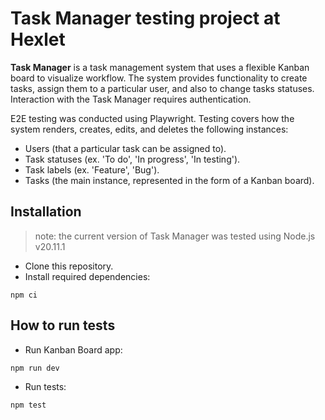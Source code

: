 # Task Manager testing project at Hexlet

**Task Manager** is a task management system that uses a flexible Kanban board to visualize workflow. The system provides functionality to create tasks, assign them to a particular user, and also to change tasks statuses. Interaction with the Task Manager requires authentication.

E2E testing was conducted using Playwright. Testing covers how the system renders, creates, edits, and deletes the following instances:

* Users (that a particular task can be assigned to).
* Task statuses (ex. 'To do', 'In progress', 'In testing').
* Task labels (ex. 'Feature', 'Bug').
* Tasks (the main instance, represented in the form of a Kanban board).

## Installation
>note: the current version of Task Manager was tested using Node.js v20.11.1
* Clone this repository.
* Install required dependencies:
```
npm ci
```

## How to run tests
* Run Kanban Board app:
```
npm run dev
```
* Run tests:
```
npm test
```